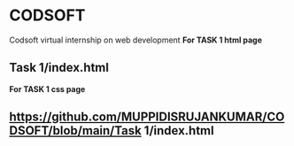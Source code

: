 # CODSOFT
Codsoft virtual internship on web development
<b>For  TASK 1 html page<b>
## Task 1/index.html
<b>For TASK 1 css page <b>
## https://github.com/MUPPIDISRUJANKUMAR/CODSOFT/blob/main/Task 1/index.html
